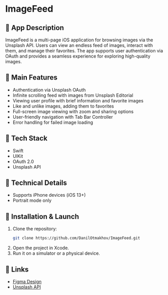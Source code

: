 # ImageFeed

## 📝 App Description  
ImageFeed is a multi-page iOS application for browsing images via the Unsplash API. Users can view an endless feed of images, interact with them, and manage their favorites. The app supports user authentication via OAuth and provides a seamless experience for exploring high-quality images.

## 🎯 Main Features  
- Authentication via Unsplash OAuth  
- Infinite scrolling feed with images from Unsplash Editorial  
- Viewing user profile with brief information and favorite images  
- Like and unlike images, adding them to favorites  
- Full-screen image viewing with zoom and sharing options  
- User-friendly navigation with Tab Bar Controller  
- Error handling for failed image loading 

## 📌 Tech Stack  
- Swift  
- UIKit  
- OAuth 2.0
- Unsplash API  

## 🔧 Technical Details  
- Supports iPhone devices (iOS 13+)  
- Portrait mode only  

## 🚀 Installation & Launch  
1. Clone the repository:  
   ```sh  
   git clone https://github.com/DanilOtmakhov/ImageFeed.git  
   ```  
2. Open the project in Xcode.  
3. Run it on a simulator or a physical device.  

## 📌 Links  
- [Figma Design](https://www.figma.com/file/Y8jmksdf2qxOUmLEt1Afth/Image-Feed?type=design&node-id=0%3A1&mode=design&t=SEH8RGgBQ29LmVhR-1)  
- [Unsplash API](https://unsplash.com/developers)  

